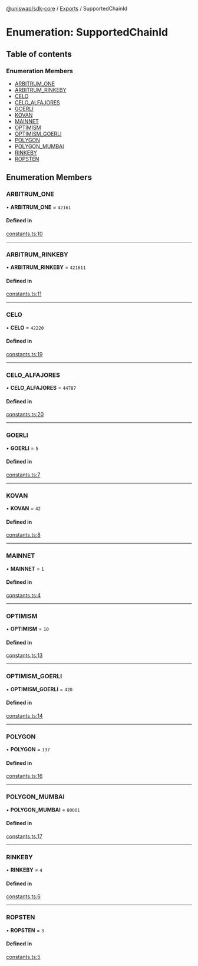 [@uniswap/sdk-core](../README.md) / [Exports](../modules.md) / SupportedChainId

# Enumeration: SupportedChainId

## Table of contents

### Enumeration Members

- [ARBITRUM\_ONE](SupportedChainId.md#arbitrum_one)
- [ARBITRUM\_RINKEBY](SupportedChainId.md#arbitrum_rinkeby)
- [CELO](SupportedChainId.md#celo)
- [CELO\_ALFAJORES](SupportedChainId.md#celo_alfajores)
- [GOERLI](SupportedChainId.md#goerli)
- [KOVAN](SupportedChainId.md#kovan)
- [MAINNET](SupportedChainId.md#mainnet)
- [OPTIMISM](SupportedChainId.md#optimism)
- [OPTIMISM\_GOERLI](SupportedChainId.md#optimism_goerli)
- [POLYGON](SupportedChainId.md#polygon)
- [POLYGON\_MUMBAI](SupportedChainId.md#polygon_mumbai)
- [RINKEBY](SupportedChainId.md#rinkeby)
- [ROPSTEN](SupportedChainId.md#ropsten)

## Enumeration Members

### ARBITRUM\_ONE

• **ARBITRUM\_ONE** = ``42161``

#### Defined in

[constants.ts:10](https://github.com/Uniswap/sdk-core/blob/9997e88/src/constants.ts#L10)

___

### ARBITRUM\_RINKEBY

• **ARBITRUM\_RINKEBY** = ``421611``

#### Defined in

[constants.ts:11](https://github.com/Uniswap/sdk-core/blob/9997e88/src/constants.ts#L11)

___

### CELO

• **CELO** = ``42220``

#### Defined in

[constants.ts:19](https://github.com/Uniswap/sdk-core/blob/9997e88/src/constants.ts#L19)

___

### CELO\_ALFAJORES

• **CELO\_ALFAJORES** = ``44787``

#### Defined in

[constants.ts:20](https://github.com/Uniswap/sdk-core/blob/9997e88/src/constants.ts#L20)

___

### GOERLI

• **GOERLI** = ``5``

#### Defined in

[constants.ts:7](https://github.com/Uniswap/sdk-core/blob/9997e88/src/constants.ts#L7)

___

### KOVAN

• **KOVAN** = ``42``

#### Defined in

[constants.ts:8](https://github.com/Uniswap/sdk-core/blob/9997e88/src/constants.ts#L8)

___

### MAINNET

• **MAINNET** = ``1``

#### Defined in

[constants.ts:4](https://github.com/Uniswap/sdk-core/blob/9997e88/src/constants.ts#L4)

___

### OPTIMISM

• **OPTIMISM** = ``10``

#### Defined in

[constants.ts:13](https://github.com/Uniswap/sdk-core/blob/9997e88/src/constants.ts#L13)

___

### OPTIMISM\_GOERLI

• **OPTIMISM\_GOERLI** = ``420``

#### Defined in

[constants.ts:14](https://github.com/Uniswap/sdk-core/blob/9997e88/src/constants.ts#L14)

___

### POLYGON

• **POLYGON** = ``137``

#### Defined in

[constants.ts:16](https://github.com/Uniswap/sdk-core/blob/9997e88/src/constants.ts#L16)

___

### POLYGON\_MUMBAI

• **POLYGON\_MUMBAI** = ``80001``

#### Defined in

[constants.ts:17](https://github.com/Uniswap/sdk-core/blob/9997e88/src/constants.ts#L17)

___

### RINKEBY

• **RINKEBY** = ``4``

#### Defined in

[constants.ts:6](https://github.com/Uniswap/sdk-core/blob/9997e88/src/constants.ts#L6)

___

### ROPSTEN

• **ROPSTEN** = ``3``

#### Defined in

[constants.ts:5](https://github.com/Uniswap/sdk-core/blob/9997e88/src/constants.ts#L5)
